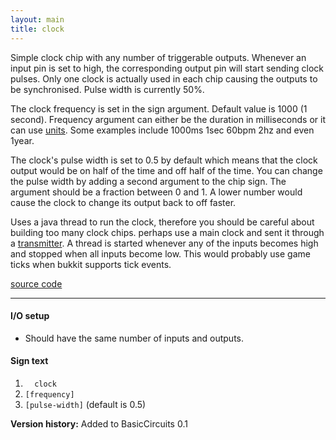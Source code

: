 ```yaml
---
layout: main
title: clock
---
```


Simple clock chip with any number of triggerable outputs. Whenever an input pin is set to high, the corresponding output pin will start sending clock pulses. Only one clock is actually used in each chip causing the outputs to be synchronised.
Pulse width is currently 50%. 

The clock frequency is set in the sign argument. Default value is 1000 (1 second).
Frequency argument can either be the duration in milliseconds or it can use [units](https://github.com/eisental/RedstoneChips/blob/master/src/main/java/org/tal/redstonechips/parsing/UnitParser.java). 
Some examples include 1000ms 1sec 60bpm 2hz and even 1year.

The clock's pulse width is set to 0.5 by default which means that the clock output would be on half of the time and off half of the time. You can change the pulse width by adding a second argument to the chip sign. The argument should be a fraction between 0 and 1. A lower number would cause the clock to change its output back to off faster. 
 
Uses a java thread to run the clock, therefore you should be careful about building too many clock chips. perhaps use a main clock and sent it through a [transmitter](Transmitter).
A thread is started whenever any of the inputs becomes high and stopped when all inputs become low.
This would probably use game ticks when bukkit supports tick events.
 
[source code](https://github.com/eisental/BasicCircuits/blob/master/src/main/java/org/tal/basiccircuits/clock.java)

* * *


#### I/O setup 
* Should have the same number of inputs and outputs.

#### Sign text
1. `   clock   `
2. ` [frequency] `
3. ` [pulse-width] ` (default is 0.5)

__Version history:__ Added to BasicCircuits 0.1